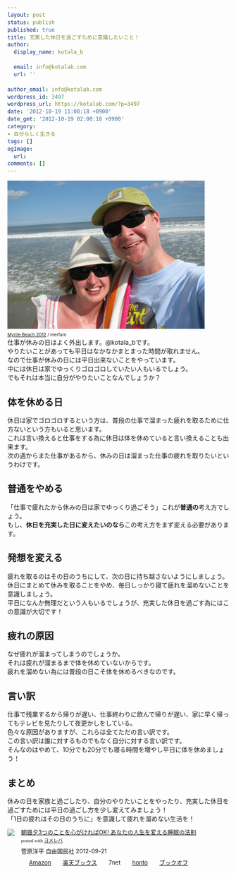 ```yaml
---
layout: post
status: publish
published: true
title: 充実した休日を過ごすために意識したいこと！
author:
  display_name: kotala_b

  email: info@kotalab.com
  url: ''

author_email: info@kotalab.com
wordpress_id: 3497
wordpress_url: https://kotalab.com/?p=3497
date: '2012-10-19 11:00:18 +0900'
date_gmt: '2012-10-19 02:00:18 +0900'
category:
- 自分らしく生きる
tags: []
ogImage:
  url:
comments: []
---
```

<p><a href="/wp-content/uploads/holiday_121019.jpg" target="_blank"><img src="/wp-content/uploads/holiday_121019.jpg" alt="" title="holiday_121019" width="448" height="336" class="alignnone size-full wp-image-3501" /></a><br />
<span style="font-size:10px;"><a href="https://www.flickr.com/photos/merfam/7317894094/" target="_blank">Myrtle Beach 2012</a> / merfam</span><br />
仕事が休みの日はよく外出します。@kotala_bです。<br />
やりたいことがあっても平日はなかなかまとまった時間が取れません。<br />
なので仕事が休みの日には平日出来ないことをやっています。<br />
中には休日は家でゆっくりゴロゴロしていたい人もいるでしょう。<br />
でもそれは本当に自分がやりたいことなんでしょうか？<br />
</p>
<!--more-->
<h2>体を休める日</h2>
<p>休日は家でゴロゴロするという方は、普段の仕事で溜まった疲れを取るために仕方ないという方もいると思います。<br />
これは言い換えると仕事をする為に休日は体を休めていると言い換えることも出来ます。<br />
次の週からまた仕事があるから、休みの日は溜まった仕事の疲れを取りたいというわけです。</p>
<h2>普通をやめる</h2>
<p>「仕事で疲れたから休みの日は家でゆっくり過ごそう」これが<strong>普通の</strong>考え方でしょう。<br />
もし、<strong>休日を充実した日に変えたいのなら</strong>この考え方をまず変える必要があります。</p>
<h2>発想を変える</h2>
<p>疲れを取るのはその日のうちにして、次の日に持ち越さないようにしましょう。<br />
休日にまとめて休みを取ることをやめ、毎日しっかり寝て疲れを溜めないことを意識しましょう。<br />
平日になんか無理だという人もいるでしょうが、充実した休日を過ごす為にはこの意識が大切です！</p>
<h2>疲れの原因</h2>
<p>なぜ疲れが溜まってしまうのでしょうか。<br />
それは疲れが溜まるまで体を休めていないからです。<br />
疲れを溜めない為には普段の日こそ体を休めるべきなのです。</p>
<h2>言い訳</h2>
<p>仕事で残業するから帰りが遅い、仕事終わりに飲んで帰りが遅い、家に早く帰ってもテレビを見たりして夜更かしをしている。<br />
色々な原因がありますが、これらは全てただの言い訳です。<br />
この言い訳は誰に対するものでもなく自分に対する言い訳です。<br />
そんなのはやめて、10分でも20分でも寝る時間を増やし平日に体を休めましょう！</p>
<h2>まとめ</h2>
<p>休みの日を家族と過ごしたり、自分のやりたいことをやったり、充実した休日を過ごすためには平日の過ごし方を少し変えてみましょう！<br />
「1日の疲れはその日のうちに」を意識して疲れを溜めない生活を！</p>
<div class="booklink-box" style="text-align:left;padding-bottom:20px;font-size:small;/zoom: 1;overflow: hidden;">
<div class="booklink-image" style="float:left;margin:0 15px 10px 0;"><a href="https://www.amazon.co.jp/exec/obidos/asin/4426115272/same-22/" name="booklink" rel="nofollow" target="_blank"><img src="https://images-fe.ssl-images-amazon.com/images/I/51feGHHQbyL._SL160_.jpg" style="border: none;" /></a></div>
<div class="booklink-info" style="line-height:120%;/zoom: 1;overflow: hidden;">
<div class="booklink-name" style="margin-bottom:10px;line-height:120%"><a href="https://www.amazon.co.jp/exec/obidos/asin/4426115272/same-22/" rel="nofollow" name="booklink" target="_blank">朝昼夕3つのことを心がければOK!  あなたの人生を変える睡眠の法則</a>
<div class="booklink-powered-date" style="font-size:8pt;margin-top:5px;font-family:verdana;line-height:120%">posted with <a href="https://yomereba.com" target="_blank">ヨメレバ</a></div>
</div>
<div class="booklink-detail" style="margin-bottom:5px;">菅原洋平 自由国民社 2012-09-21    </div>
<div class="booklink-link2" style="margin-top:10px;">
<div class="shoplinkamazon" style="display:inline;margin-right:5px;background: url('https://img.yomereba.com/tam_y.gif') 0 0 no-repeat;padding: 2px 0 2px 18px;white-space: nowrap;"><a href="https://www.amazon.co.jp/exec/obidos/asin/4426115272/same-22/" rel="nofollow" target="_blank" title="アマゾン" >Amazon</a></div>
<div class="shoplinkrakuten" style="display:inline;margin-right:5px;background: url('https://img.yomereba.com/tam_y.gif') 0 -50px no-repeat;padding: 2px 0 2px 18px;white-space: nowrap;"><a href="https://hb.afl.rakuten.co.jp/hgc/0fa7afc8.bbfc196a.0fa7afc9.d56c38f1/?pc=http%3A%2F%2Fbooks.rakuten.co.jp%2Frb%2F11917703%2F%3Fscid%3Daf_ich_link_urltxt%26m%3Dhttp%3A%2F%2Fm.rakuten.co.jp%2Fev%2Fbook%2F" rel="nofollow" target="_blank" title="楽天ブックス" >楽天ブックス</a></div>
<div class="shoplinkseven" style="display:inline;margin-right:5px;background: url('https://img.yomereba.com/tam_y.gif') 0 -100px no-repeat;padding: 2px 0 2px 18px;white-space: nowrap;"><span class="removed_link" title="click.linksynergy.com/fs-bin/click?id=d2yYUp776R4&amp;subid=&amp;offerid=197738.1&amp;type=10&amp;tmpid=1787&amp;RD_PARM1=http%253A%252F%252Fwww.7netshopping.jp%252Fbooks%252Fsearch_result%252F%253Fctgy%253Dbooks%2526code%253D4426115272">7net</span></div>
<div class="shoplinkbk1" style="display:inline;margin-right:5px;background: url('https://img.yomereba.com/tam_y.gif') 0 -150px no-repeat;padding: 2px 0 2px 18px;white-space: nowrap;"><a href="https://ck.jp.ap.valuecommerce.com/servlet/referral?sid=2967684&pid=881104827&vc_url=http%3A%2F%2Fhonto.jp%2Fnetstore%2Fsearch_021_104426115272.html%3Fsrchf%3D1%26srchGnrNm%3D1" target="_blank" title="bk1" >honto</a></div>
<div class="shoplinkbookoff" style="display:inline;margin-right:5px;background: url('https://img.yomereba.com/tam_y.gif') 0 -200px no-repeat;padding: 2px 0 2px 18px;white-space: nowrap;"><a href="https://click.linksynergy.com/fs-bin/click?id=d2yYUp776R4&subid=&offerid=169505.1&type=10&tmpid=3677&RD_PARM1=http%253A%252F%252Fwww.bookoffonline.co.jp%252Fdisplay%252FL001%252Cbg%253D12%252Cq%253D9784426115272" rel="nofollow" target="_blank" title="ブックオフオンライン" >ブックオフ</a></div>
</div>
</div>
<div class="booklink-footer" style="clear: left"></div>
</div>
